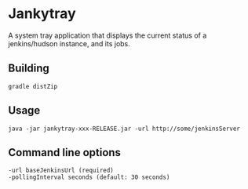 Jankytray
=============

A system tray application that displays the current status of a jenkins/hudson instance, and its jobs. 

Building
--------
	gradle distZip
	
Usage
------
	java -jar jankytray-xxx-RELEASE.jar -url http://some/jenkinsServer
	
Command line options
--------------------
    -url baseJenkinsUrl (required)
    -pollingInterval seconds (default: 30 seconds)
